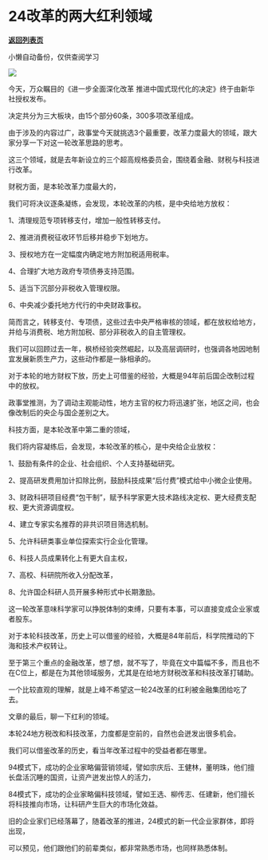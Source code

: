 # 24改革的两大红利领域

[**返回列表页**](/gzh/政事堂2019)

小懒自动备份，仅供查阅学习

![](https://mmbiz.qpic.cn/mmbiz_jpg/rxhS23yu8cNDtbDew47dH8iaXQ7YjStpkEJkKrLHYzuaCMMRGnia9uLKzYoPCQGhTziapQEIltCDnwTQrvEIib2azQ/640?wx_fmt=jpeg&from;=appmsg)

今天，万众瞩目的《进一步全面深化改革 推进中国式现代化的决定》终于由新华社授权发布。  

决定共分为三大板块，由15个部分60条，300多项改革组成。  

由于涉及的内容过广，政事堂今天就挑选3个最重要，改革力度最大的领域，跟大家分享一下对这一轮改革思路的思考。  

这三个领域，就是去年新设立的三个超高规格委员会，围绕着金融、财税与科技进行改革。

财税方面，是本轮改革力度最大的，

我们可将决议逐条凝练，会发现，本轮改革的内核，是中央给地方放权：

1、清理规范专项转移支付，增加一般性转移支付。

2、推进消费税征收环节后移并稳步下划地方。

3、授权地方在一定幅度内确定地方附加税适用税率。  

4、合理扩大地方政府专项债券支持范围。

5、适当下沉部分非税收入管理权限。  

6、中央减少委托地方代行的中央财政事权。

简而言之，转移支付、专项债，这些过去中央严格审核的领域，都在放权给地方，并给与消费税、地方附加税、部分非税收入的自主管理权。

我们可以回顾过去一年，枫桥经验突然崛起，以及高层调研时，也强调各地因地制宜发展新质生产力，这些动作都是一脉相承的。

对于本轮的地方财权下放，历史上可借鉴的经验，大概是94年前后国企改制过程中的放权。

政事堂推测，为了调动主观能动性，地方主官的权力将迅速扩张，地区之间，也会像改制后的央企与国企差别之大。

科技方面，是本轮改革中第二重的领域，

我们将内容凝练后，会发现，本轮改革的核心，是中央给企业放权：

1、鼓励有条件的企业、社会组织、个人支持基础研究。

2、提高研发费用加计扣除比例，鼓励科技成果“后付费”模式给中小微企业使用。

3、财政科研项目经费“包干制”，赋予科学家更大技术路线决定权、更大经费支配权、更大资源调度权。

4、建立专家实名推荐的非共识项目筛选机制。

5、允许科研类事业单位探索实行企业化管理。

6、科技人员成果转化上有更大自主权，

7、高校、科研院所收入分配改革，

8、允许国企科研人员开展多种形式中长期激励。

这一轮改革意味科学家可以挣脱体制的束缚，只要有本事，可以直接变成企业家或者股东。  

对于本轮科技改革，历史上可以借鉴的经验，大概是84年前后，科学院推动的下海和技术产权转让。

至于第三个重点的金融改革，想了想，就不写了，毕竟在文中篇幅不多，而且也不在C位上，都是在为其他领域服务，尤其是在给地方财税改革和科技改革打辅助。

一个比较直观的理解，就是上峰不希望这一轮24改革的红利被金融集团给吃了去。

文章的最后，聊一下红利的领域。  

本轮24地方税改和科技改革，力度都是空前的，自然也会迸发出很多机会。

我们可以借鉴改革的历史，看当年改革过程中的受益者都在哪里。

94模式下，成功的企业家略偏营销领域，譬如宗庆后、王健林，董明珠，他们擅长盘活沉睡的国资，让资产迸发出惊人的活力，

84模式下，成功的企业家略偏科技领域，譬如王选、柳传志、任建新，他们擅长将科技推向市场，让科研产生巨大的市场化效益。

旧的企业家们已经落幕了，随着改革的推进，24模式的新一代企业家群体，即将出现，

可以预见，他们跟他们的前辈类似，都非常熟悉市场，也同样熟悉体制。

